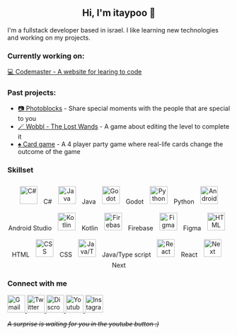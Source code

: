 ## <div align="center"> Hi, I'm itaypoo 👋 </div>


I'm a fullstack developer based in israel. I like learning new technologies and working on my projects.

### Currently working on:
[💻 Codemaster - A website for learing to code](https://github.com/itaypoo/codemaster-learn-to-code)

### Past projects:
- [📷 Photoblocks](https://github.com/itaypoo/photoblocks) - Share special moments with the people that are special to you
- [🪄 Wobbl - The Lost Wands](https://store.steampowered.com/app/1919770/Wobbl__The_Lost_Wands/) - A game about editing the level to complete it
- [♠️ Card game](https://github.com/itaypoo/Card-Game) - A 4 player party game where real-life cards change the outcome of the game

### Skillset
<div align="center">
  
  <img style="margin: 10px" src="https://cdn.jsdelivr.net/npm/@programming-languages-logos/csharp@0.0.0/csharp_256x256.png" alt="C#" height="40" />
  C#
  
  <img style="margin: 10px" src="https://fiverr-res.cloudinary.com/images/q_auto,f_auto/gigs/54151564/original/9383643d4f05ac89f01cdc5c99f00f6af3986738/extract-a-java-    exe-for-you.jpg" alt="Java" height="40" />
  Java
  
  <img style="margin: 10px" src="https://upload.wikimedia.org/wikipedia/commons/thumb/6/6a/Godot_icon.svg/2048px-Godot_icon.svg.png" alt="Godot" height="40" />
  Godot
 
  <img style="margin: 10px" src="https://upload.wikimedia.org/wikipedia/commons/thumb/1/1f/Python_logo_01.svg/800px-Python_logo_01.svg.png" alt="Python" height="40" />
  Python
  
  <img style="margin: 10px" src="https://1.bp.blogspot.com/-LgTa-xDiknI/X4EflN56boI/AAAAAAAAPuk/24YyKnqiGkwRS9-_9suPKkfsAwO4wHYEgCLcBGAsYHQ/s0/image9.png" alt="Android Studio" height="40" />
  Android Studio
  
  <img style="margin: 10px" src="https://logowik.com/content/uploads/images/kotlin-k-letter3343.logowik.com.webp" alt="Kotlin" height="40" />
  Kotlin
  
  <img style="margin: 10px" src="https://firebase.google.com/static/downloads/brand-guidelines/PNG/logo-logomark.png" alt="Firebase" height="40" />
  Firebase
  
  <img style="margin: 10px" src="https://upload.wikimedia.org/wikipedia/commons/a/ad/Figma-1-logo.png" alt="Figma" height="40" />
  Figma
  
  <img style="margin: 10px" src="https://cdn.worldvectorlogo.com/logos/html-1.svg" alt="HTML" height="40" />
  HTML
  
  <img style="margin: 10px" src="https://upload.wikimedia.org/wikipedia/commons/thumb/6/62/CSS3_logo.svg/240px-CSS3_logo.svg.png" alt="CSS" height="40" />
  CSS
  
  <img style="margin: 10px" src="https://nexusjs.org/img/tsjs.png" alt="Java/TypeScript" height="40" />
  Java/Type script
  
  <img style="margin: 10px" src="https://upload.wikimedia.org/wikipedia/commons/thumb/a/a7/React-icon.svg/2300px-React-icon.svg.png" alt="React" height="40" />
  React
  
  <img style="margin: 10px" src="https://cdn.cdnlogo.com/logos/n/80/next-js.svg" alt="Next" height="40" />
  Next
  
  
</div>

### Connect with me
<div>
  <a href="mailto:itayanima@gmail.com">
    <img src="https://static.dezeen.com/uploads/2020/10/gmail-google-logo-rebrand-workspace-design_dezeen_2364_sq.jpg" height="40" alt="Gmail"/>
  </a>

  <a href="https://twitter.com/itaypooDev">
    <img src="https://user-images.githubusercontent.com/87711451/229125738-a7d2ed64-f442-42d3-aa04-f09219c1383b.png" height="40" alt="Twitter"/>
  </a>
  
  <a href="https://gcdnb.pbrd.co/images/AhIxJMBt52oa.png?o=1">
    <img src="https://media.pocketgamer.biz/2021/5/110514/discord-new-logo-2021-r225x225.jpg" height="40" alt="Discrod"/>
  </a>
  
  <a href="https://www.youtube.com/watch?v=dQw4w9WgXcQ">
    <img src="https://upload.wikimedia.org/wikipedia/commons/thumb/7/79/YouTube_social_red_square_%282017%29.svg/2048px-YouTube_social_red_square_%282017%29.svg.png" height="40" alt="Youtube"/>
  </a>
  
  <a href="https://www.instagram.com/itay._vaknin/">
    <img src="https://www.citypng.com/public/uploads/preview/-11590303444ezlkboanlo.png" height="40" alt="Instagram"/>
  </a>
  
</div>

*~~A surprise is waiting for you in the youtube button :)~~*
